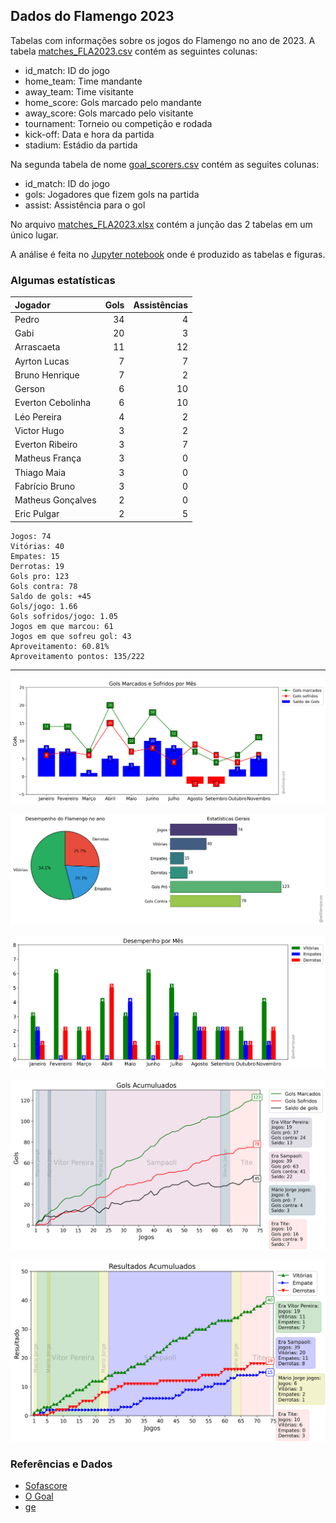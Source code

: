 ## Dados do Flamengo 2023

Tabelas com informações sobre os jogos do Flamengo no ano de 2023. A tabela [matches_FLA2023.csv](https://github.com/williamjouse/jogos-Flamengo-2023/blob/main/data/matches_FLA2023.csv)
contém as seguintes colunas:

- id_match: ID do jogo
- home_team: Time mandante
- away_team: Time visitante
- home_score: Gols marcado pelo mandante
- away_score: Gols marcado pelo visitante
- tournament: Torneio ou competição e rodada
- kick-off: Data e hora da partida
- stadium: Estádio da partida


Na segunda tabela de nome [goal_scorers.csv](https://github.com/williamjouse/jogos-Flamengo-2023/blob/main/data/goal_scorers.csv) contém as seguites colunas:

- id_match: ID do jogo
- gols: Jogadores que fizem gols na partida
- assist: Assistência para o gol


No arquivo [matches_FLA2023.xlsx](https://github.com/williamjouse/jogos-Flamengo-2023/blob/main/data/matches_FLA2023.xlsx) contém a junção das 2 tabelas em um único lugar.

A análise é feita no [Jupyter notebook](https://github.com/williamjouse/jogos-Flamengo-2023/blob/main/notebooks/01-New_Analysis.ipynb) onde é produzido as tabelas e figuras.




### Algumas estatísticas

| Jogador           |   Gols |   Assistências |
|:------------------|-------:|---------------:|
| Pedro             |     34 |              4 |
| Gabi              |     20 |              3 |
| Arrascaeta        |     11 |             12 |
| Ayrton Lucas      |      7 |              7 |
| Bruno Henrique    |      7 |              2 |
| Gerson            |      6 |             10 |
| Everton Cebolinha |      6 |             10 |
| Léo Pereira       |      4 |              2 |
| Victor Hugo       |      3 |              2 |
| Everton Ribeiro   |      3 |              7 |
| Matheus França    |      3 |              0 |
| Thiago Maia       |      3 |              0 |
| Fabrício Bruno    |      3 |              0 |
| Matheus Gonçalves |      2 |              0 |
| Eric Pulgar       |      2 |              5 |





```
Jogos: 74
Vitórias: 40
Empates: 15
Derrotas: 19 
Gols pro: 123
Gols contra: 78
Saldo de gols: +45
Gols/jogo: 1.66
Gols sofridos/jogo: 1.05
Jogos em que marcou: 61
Jogos em que sofreu gol: 43 
Aproveitamento: 60.81%
Aproveitamento pontos: 135/222
```
----


![img1.png](notebooks/figures/figure.png)

![img1.png](notebooks/figures/figure2.png)

![img1.png](notebooks/figures/figure3.png)

![img1.png](notebooks/figures/figure4.png)

![img1.png](notebooks/figures/figure8.png)


### Referências e Dados

- [Sofascore](https://www.sofascore.com/)
- [O Goal](https://www.ogol.com.br)
- [ge](https://ge.globo.com/)